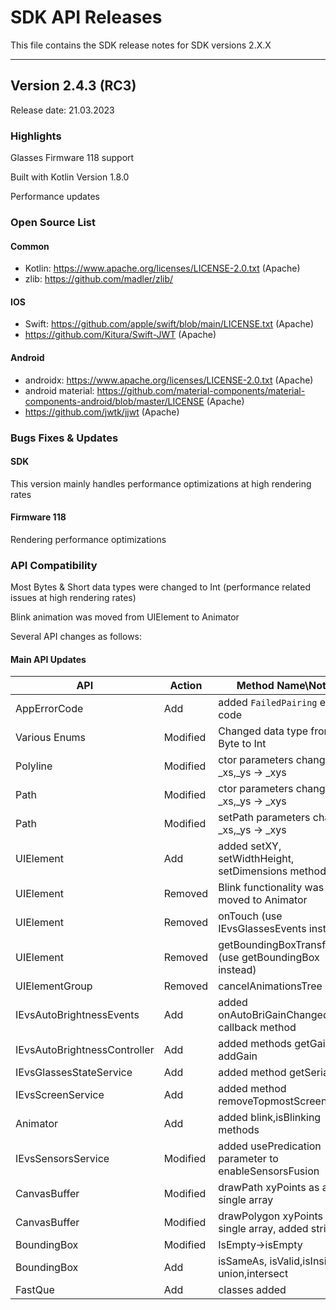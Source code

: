# SDK API Releases

This file contains the SDK release notes for SDK versions 2.X.X

---
## Version 2.4.3 (RC3)

Release date: 21.03.2023

### Highlights

Glasses Firmware 118 support

Built with Kotlin Version 1.8.0

Performance updates

### Open Source List

#### Common

- Kotlin: https://www.apache.org/licenses/LICENSE-2.0.txt (Apache)
- zlib: https://github.com/madler/zlib/

#### IOS 
- Swift: https://github.com/apple/swift/blob/main/LICENSE.txt (Apache)
- https://github.com/Kitura/Swift-JWT (Apache)

#### Android
- androidx: https://www.apache.org/licenses/LICENSE-2.0.txt (Apache)
- android material: https://github.com/material-components/material-components-android/blob/master/LICENSE  (Apache)
- https://github.com/jwtk/jjwt (Apache)

### Bugs Fixes & Updates
#### SDK

This version mainly handles performance optimizations at high rendering rates

#### Firmware 118

Rendering performance optimizations

### API Compatibility

Most Bytes & Short data types were changed to Int (performance related issues at high rendering rates)

Blink animation was moved from UIElement to Animator

Several API changes as follows:

#### Main API Updates
| API        | Action  | Method Name\Notes |
| ------------ | ------- | ----------------- |
|AppErrorCode               |Add|added `FailedPairing` error code
|Various Enums              |Modified | Changed data type from Byte to Int
|Polyline                   |Modified|ctor parameters change _xs,_ys -> _xys
|Path                       |Modified|ctor parameters change _xs,_ys -> _xys
|Path                       |Modified|setPath parameters change _xs,_ys -> _xys
|UIElement                  |Add| added setXY, setWidthHeight, setDimensions methods
|UIElement                  |Removed|Blink functionality was moved to Animator
|UIElement                  |Removed|onTouch (use IEvsGlassesEvents instead)
|UIElement                  |Removed|getBoundingBoxTransformed (use getBoundingBox instead)
|UIElementGroup             |Removed| cancelAnimationsTree
|IEvsAutoBrightnessEvents   |Add|added onAutoBriGainChanged callback method
|IEvsAutoBrightnessController|Add| added methods getGain, addGain
|IEvsGlassesStateService    |Add| added method getSerialInfo
|IEvsScreenService          |Add| added method removeTopmostScreen
|Animator                   |Add|added blink,isBlinking methods 
|IEvsSensorsService         |Modified|added usePredication parameter to enableSensorsFusion
|CanvasBuffer               |Modified|drawPath xyPoints as a single array
|CanvasBuffer               |Modified|drawPolygon xyPoints as a single array, added stride
|BoundingBox                |Modified | IsEmpty->isEmpty
|BoundingBox                |Add | isSameAs, isValid,isInside, union,intersect
|FastQue                    |Add|classes added

